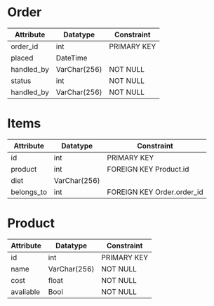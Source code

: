 # Order 

|Attribute|Datatype|Constraint|
|-|-|-|
|order_id|int|PRIMARY KEY|
|placed|DateTime||
|handled_by|VarChar(256)|NOT NULL|
|status|int|NOT NULL|
|handled_by|VarChar(256)|NOT NULL|


# Items

|Attribute|Datatype|Constraint|
|-|-|-|
|id|int|PRIMARY KEY|
|product|int|FOREIGN KEY Product.id|
|diet|VarChar(256)||
|belongs_to|int|FOREIGN KEY Order.order_id|


# Product

|Attribute|Datatype|Constraint|
|-|-|-|
|id|int|PRIMARY KEY|
|name|VarChar(256)|NOT NULL|
|cost|float|NOT NULL|
|avaliable|Bool|NOT NULL|
